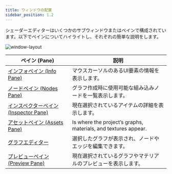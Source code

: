 ```yaml
---
title: ウィンドウの配置
sidebar_position: 1.2
---
```


シェーダーエディターはいくつかのサブウィンドウまたはペインで構成されています。以下でペインについてハイライトし、それぞれの簡単な説明をします。

![window-layout](/images/shader-editor/window-layout.png)

| ペイン (Pane)                | 説明                                                       |
| ------------------- | ----------------------------------------------------------------- |
| [インフォペイン (Info Pane) ][2]      | マウスカーソルのあるUI要素の情報を表示します。      |
| [ノードペイン (Nodes Pane) ][3]     | グラフ作成時に使用可能な組み込みノードを一覧表示します。      |
| [インスペクターペイン (Inspector Pane) ][4] | 現在選択されているアイテムの詳細を表示します。                     |
| [アセットペイン (Assets Pane) ][5]    | Is where the project’s graphs, materials, and textures appear.    |
| [グラフエディター][6]   | 選択したグラフが表示され、ノードやエッジを編集できます。 |
| [プレビューペイン (Preview Pane) ][7]   | 現在選択されているグラフやマテリアルのプレビューを表示します。   |

[2]: /shader-editor/window-layout/info-pane
[3]: /shader-editor/window-layout/nodes-pane
[4]: /shader-editor/window-layout/inspector-pane
[5]: /shader-editor/window-layout/assets-pane
[6]: /shader-editor/window-layout/graph-editor
[7]: /shader-editor/window-layout/preview-pane
